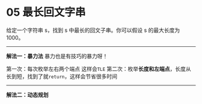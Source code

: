 # 05 最长回文字串
给定一个字符串 s，找到 s 中最长的回文子串。你可以假设 s 的最大长度为 1000。
***
**解法一：暴力法**
暴力也是有技巧的暴力呀！

第一次：每次枚举左右两个端点 这样会`TLE`
第二次：枚举**长度和左端点**，长度从长到短，找到了就`return`，这样会节省很多时间
***
**解法二：动态规划**
